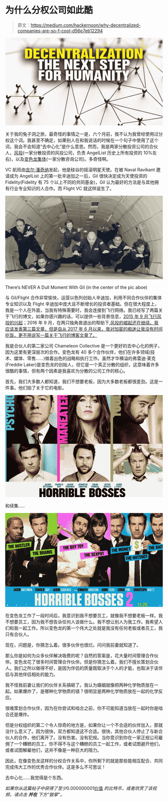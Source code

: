 # 为什么分权公司如此酷

> 原文：<https://medium.com/hackernoon/why-decentralized-companies-are-so-f-cool-d56e7eb12294>

![](img/cc2f5c6890025a6c6e1d1c34b3a2256f.png)

关于我的兔子洞之旅，最奇怪的事情之一是，六个月前，我不认为我曾经使用过分权这个词。我甚至不确定，如果别人在和我说话的时候在一个句子中使用了这个词，我会不会知道“去中心化”是什么意思。然而，我是两家分散投资公司的合伙人，[风投](https://angel.co/flight-vc-syndicate)(一家分散投资的风投公司，负责 AngelList 历史上所有投资的 10%左右)，以及[变色龙集体](https://chameleoncollective.com/)(一家分散咨询公司)。多奇怪啊。

VC 航班由[吉尔·潘奇纳](https://medium.com/u/ca7d5a12c0ef?source=post_page-----d56e7eb12294--------------------------------)发起，他是硅谷的摇滚明星天使。在被 Naval Ravikant 邀请成为 AngelList 上的第一批辛迪加之一后，Gil 很快决定成为天使投资的 Fidelity(Fidelity 有 75 个以上不同的共同基金)，Gil 认为最好的方法是与其他拥有行业专业知识的人合作。而 Flight VC 就这样诞生了。

![](img/b8233ad4c9900e0f3b8a449bcb734661.png)

There’s NEVER A Dull Moment With Gil (in the center of the pic aboe)

与 Gil/Flight 合作非常愉快，运营以色列创始人辛迪加，利用不同合作伙伴的集体专业知识以及 Flight 辛迪加中庞大且不断增长的投资者基础。但在很大程度上，我是一个人在外面，当我有特殊需要时，我会连接到飞行网络。我已经写了两篇关于飞行的博文，如果你感兴趣的话，可以提供一些背景信息，[2015 年 9 月飞行风投的兴起](/@loukerner/the-rise-of-flight-vc-cce8fe939f5c)；2016 年 9 月，在两只独角兽退出的帮助下,[风投的崛起还在继续。我应该发表第三篇文章，但是自从 2017 年 6 月以来，我对加密的痴迷让我没有时间吃饭，更不用说写一篇关于飞行的博客文章了。](/@loukerner/the-rise-of-flight-vc-continues-with-the-help-of-two-unicorn-exits-59379b58ab7b)

我是合伙人的第二家公司 Chameleon Collective 是一个更好的去中心化的例子，因为这里有更深层次的合作。变色龙有 40 多个合作伙伴，他们在许多领域(技术、媒体、零售……)做着出色的战略和执行工作。虽然才华横溢的弗雷迪·莱克(Freddie Laker)是变色龙的创始人，但它是一个真正分散的组织，这意味着许多很酷的事情，但有两个因素是我喜欢为分散的公司工作的核心。

首先，我们大多数人都知道，我们不想要老板，因为大多数老板都很差劲。这是一件事。他们拍了关于它的电影。

![](img/517bfd16583725ff081148728c20ade1.png)

和续集..…

![](img/a3bad18a9393e927e4caf18869e9b91e.png)

在变色龙工作了一段时间后，我意识到我不想要员工，就像我不想要老板一样。我不想要员工，因为我不想告诉任何人该做什么。我不想让别人为我工作。我希望人们和我一起工作。所以变色龙的第一个伟大之处就是我没有任何老板或者员工，我只有合伙人。

现在，问题是，你猜怎么着。很多伙伴也很烂。问问我前妻就知道了。

那么你是如何为众多伙伴解决吸费的呢？自然的答案是，花大量时间管理合作伙伴。变色龙花了很多时间管理合作伙伴。但是你猜怎么着。我们不擅长策划合伙人。我们之所以做得不好，是因为伴侣的质量既取决于个人的才能，也取决于该伴侣与其他伴侣相处的能力。

我不怪我前妻让我们的伙伴关系搞砸了。我认为婚姻就像把两种化学物质放在一起。如果爆炸了，是哪种化学物质的错？很明显是两种化学物质放在一起的化学反应。

很难策划合作伙伴，因为在你尝试和啮合之前，你不可能知道当放在一起时你是啮合还是爆炸。

但是分权组织的第二个令人惊奇的地方是，如果你让一个不合适的伙伴加入，那就没什么意义了。因为很快，双方都知道这不合适。很快，其他合伙人停止了与新合伙人的合作，他们离开了。没有伤害。没有犯规。当你意识到你在一家正规公司雇佣了一个糟糕的员工，你不得不与这个糟糕的员工一起工作，或者试图避开他们，或者试图解雇他们，这并不像是一种巨大的阻力。

因此，在像变色龙这样的分权合作关系中，你所剩下的就是那些能相互配合、共同完成伟大工作的优秀合作伙伴。这是多么不可思议！

去中心化……我觉得是个东西。

*如果你从这篇帖子中获得了至少*0.000000001[价值](https://hackernoon.com/tagged/bitcoin) *的比特币，或者欣赏了该视频，请点击* ***并在*** *下方“鼓掌”。*
